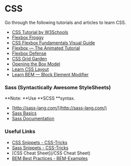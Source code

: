 # CSS

Go through the following tutorials and articles to learn CSS.

* [CSS Tutorial by W3Schools](https://www.w3schools.com/css/default.asp)
* [Flexbox Froggy](http://flexboxfroggy.com/)
* [CSS Flexbox Fundamentals Visual Guide](https://medium.com/swlh/css-flexbox-fundamentals-visual-guide-1c467f480dac)
* [Flexbox — The Animated Tutorial](https://medium.com/@js_tut/flexbox-the-animated-tutorial-8075cbe4c1b2)
* [Flexbox Defense](http://www.flexboxdefense.com/)
* [CSS Grid Garden](http://cssgridgarden.com/)
* [Opening the Box Model](https://learn.shayhowe.com/html-css/opening-the-box-model/)
* [Learn CSS Layout](http://learnlayout.com)
* [Learn BEM — Block Element Modifier](http://getbem.com/introduction/)

### Sass \(Syntactically Awesome StyleSheets\)

**Note: **Use **SCSS **syntax.

* [http://sass-lang.com/](http://sass-lang.com/)
* [Sass Basics](http://sass-lang.com/guide)
* [Sass Documentation](http://sass-lang.com/documentation/file.SASS_REFERENCE.html)

### Useful Links

* [CSS Snippets - CSS-Tricks](https://css-tricks.com/snippets/css/)
* [Sass Snippets - CSS-Tricks](https://css-tricks.com/snippets/sass/)
* [CSS Cheat Sheet](/CSS Cheat Sheet)
* [BEM Best Practices - BEM-Examples](https://seesparkbox.com/foundry/bem_by_example)
